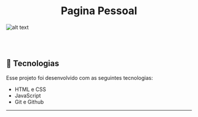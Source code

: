 <h1 align="center"> Pagina Pessoal </h1>

![alt text]()

<br>
<br>

## 🚀 Tecnologias

Esse projeto foi desenvolvido com as seguintes tecnologias:

- HTML e CSS
- JavaScript
- Git e Github
  
---

